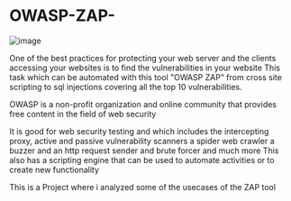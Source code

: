 # OWASP-ZAP-
![image](https://github.com/user-attachments/assets/34428822-71aa-47ba-a2fe-484f0cc8cd6a)


One of the best practices for protecting your web server and the clients accessing your websites is to find the vulnerabilities in your website 
This task which can be automated with this tool "OWASP ZAP" from cross site scripting to sql injections covering all the top 10 vulnerabilities.

OWASP is a non-profit organization and online community that provides free content in the field of web security 

It is good for web security testing and which includes the intercepting proxy, active and passive vulnerability scanners a spider web crawler a buzzer and an http request sender and brute forcer and much more 
This also has a scripting engine that can be used to automate activities or to create new functionality 

This is a Project where i analyzed some of the usecases of the ZAP tool 


